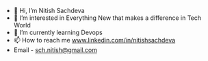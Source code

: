 - 👋 Hi, I’m Nitish Sachdeva 
- 👀 I’m interested in Everything New that makes a difference in Tech World 
- 🌱 I’m currently learning Devops 
- 📫 How to reach me www.linkedin.com/in/nitishsachdeva 
- Email - sch.nitish@gmail.com
<!---
Nitish1390/Nitish1390 is a ✨ special ✨ repository because its `README.md` (this file) appears on your GitHub profile.
You can click the Preview link to take a look at your changes.
--->

